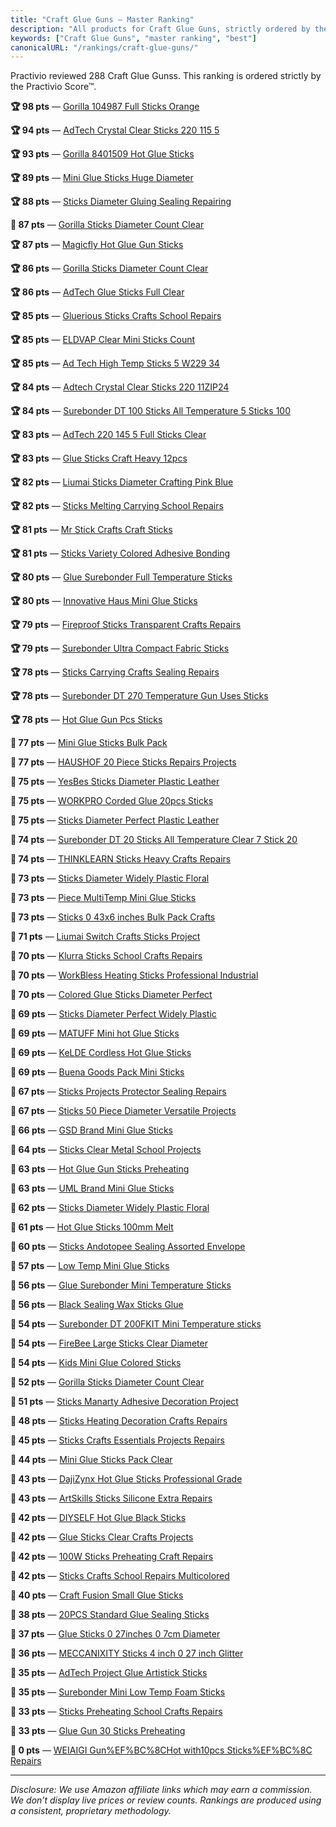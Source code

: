 ```yaml
---
title: "Craft Glue Guns — Master Ranking"
description: "All products for Craft Glue Guns, strictly ordered by the Practivio Score™."
keywords: ["Craft Glue Guns", "master ranking", "best"]
canonicalURL: "/rankings/craft-glue-guns/"
---
```


Practivio reviewed 288 Craft Glue Gunss. This ranking is ordered strictly by the Practivio Score™.

**🏆 98 pts** — [Gorilla 104987 Full Sticks Orange](/products/gorilla-104987-full-sticks-orange-B088HF5ZQ1/)

**🏆 94 pts** — [AdTech Crystal Clear Sticks 220 115 5](/products/adtech-crystal-clear-sticks-220-115-5-B00OBC4CWK/)

**🏆 93 pts** — [Gorilla 8401509 Hot Glue Sticks](/products/gorilla-8401509-hot-glue-sticks-B07K791YRP/)

**🏆 89 pts** — [Mini Glue Sticks Huge Diameter](/products/mini-glue-sticks-huge-diameter-B078HTMJ8N/)

**🏆 88 pts** — [Sticks Diameter Gluing Sealing Repairing](/products/sticks-diameter-gluing-sealing-repairing-B0CZXR95B9/)

**💎 87 pts** — [Gorilla Sticks Diameter Count Clear](/products/gorilla-sticks-diameter-count-clear-B071HH42WW/)

**🏆 87 pts** — [Magicfly Hot Glue Gun Sticks](/products/magicfly-hot-glue-gun-sticks-B07JGP71FP/)

**🏆 86 pts** — [Gorilla Sticks Diameter Count Clear](/products/gorilla-sticks-diameter-count-clear-B06W2NBCW5/)

**🏆 86 pts** — [AdTech Glue Sticks Full Clear](/products/adtech-glue-sticks-full-clear-B000PCY91O/)

**🏆 85 pts** — [Gluerious Sticks Crafts School Repairs](/products/gluerious-sticks-crafts-school-repairs-B0BTMNWG5B/)

**🏆 85 pts** — [ELDVAP Clear Mini Sticks Count](/products/eldvap-clear-mini-sticks-count-B07D3CJXS4/)

**🏆 85 pts** — [Ad Tech High Temp Sticks 5 W229 34](/products/ad-tech-high-temp-sticks-5-w229-34-B00DOAVCN2/)

**🏆 84 pts** — [Adtech Crystal Clear Sticks 220 11ZIP24](/products/adtech-crystal-clear-sticks-220-11zip24-B0018N9P22/)

**🏆 84 pts** — [Surebonder DT 100 Sticks All Temperature 5 Sticks 100](/products/surebonder-dt-100-sticks-all-temperature-5-sticks-100-B003JZII34/)

**🏆 83 pts** — [AdTech 220 145 5 Full Sticks Clear](/products/adtech-220-145-5-full-sticks-clear-B09QXZQTR4/)

**🏆 83 pts** — [Glue Sticks Craft Heavy 12pcs](/products/glue-sticks-craft-heavy-12pcs-B09CTNSJNM/)

**🏆 82 pts** — [Liumai Sticks Diameter Crafting Pink Blue](/products/liumai-sticks-diameter-crafting-pink-blue-B08934P6WN/)

**🏆 82 pts** — [Sticks Melting Carrying School Repairs](/products/sticks-melting-carrying-school-repairs-B08H56Y4ZF/)

**🏆 81 pts** — [Mr Stick Crafts Craft Sticks](/products/mr-stick-crafts-craft-sticks-B08BCCS1SN/)

**🏆 81 pts** — [Sticks Variety Colored Adhesive Bonding](/products/sticks-variety-colored-adhesive-bonding-B09MV9FDLZ/)

**🏆 80 pts** — [Glue Surebonder Full Temperature Sticks](/products/glue-surebonder-full-temperature-sticks-B07VCGKP67/)

**🏆 80 pts** — [Innovative Haus Mini Glue Sticks](/products/innovative-haus-mini-glue-sticks-B0CP56ZHPY/)

**🏆 79 pts** — [Fireproof Sticks Transparent Crafts Repairs](/products/fireproof-sticks-transparent-crafts-repairs-B0CZ6RPKYP/)

**🏆 79 pts** — [Surebonder Ultra Compact Fabric Sticks](/products/surebonder-ultra-compact-fabric-sticks-B00HC18CI2/)

**🏆 78 pts** — [Sticks Carrying Crafts Sealing Repairs](/products/sticks-carrying-crafts-sealing-repairs-B0D1MKH9BS/)

**🏆 78 pts** — [Surebonder DT 270 Temperature Gun Uses Sticks](/products/surebonder-dt-270-temperature-gun-uses-sticks-B0000BYD4U/)

**🏆 78 pts** — [Hot Glue Gun Pcs Sticks](/products/hot-glue-gun-pcs-sticks-B0DB59Z83B/)

**🛒 77 pts** — [Mini Glue Sticks Bulk Pack](/products/mini-glue-sticks-bulk-pack-B0BD955Z36/)

**🛒 77 pts** — [HAUSHOF 20 Piece Sticks Repairs Projects](/products/haushof-20-piece-sticks-repairs-projects-B07ZPM41PT/)

**🛒 75 pts** — [YesBes Sticks Diameter Plastic Leather](/products/yesbes-sticks-diameter-plastic-leather-B0DT6FHHMM/)

**🛒 75 pts** — [WORKPRO Corded Glue 20pcs Sticks](/products/workpro-corded-glue-20pcs-sticks-B09P8DK5W5/)

**🛒 75 pts** — [Sticks Diameter Perfect Plastic Leather](/products/sticks-diameter-perfect-plastic-leather-B0DSRPB67H/)

**🛒 74 pts** — [Surebonder DT 20 Sticks All Temperature Clear 7 Stick 20](/products/surebonder-dt-20-sticks-all-temperature-clear-7-stick-20-B0000BYD50/)

**🛒 74 pts** — [THINKLEARN Sticks Heavy Crafts Repairs](/products/thinklearn-sticks-heavy-crafts-repairs-B0DGSF3R6M/)

**🛒 73 pts** — [Sticks Diameter Widely Plastic Floral](/products/sticks-diameter-widely-plastic-floral-B0F1XP9J4K/)

**🛒 73 pts** — [Piece MultiTemp Mini Glue Sticks](/products/piece-multitemp-mini-glue-sticks-B00U9S39W4/)

**🛒 73 pts** — [Sticks 0 43x6 inches Bulk Pack Crafts](/products/sticks-0-43x6-inches-bulk-pack-crafts-B0CR99GLH3/)

**🛒 71 pts** — [Liumai Switch Crafts Sticks Project](/products/liumai-switch-crafts-sticks-project-B0CP5M7MSQ/)

**🛒 70 pts** — [Klurra Sticks School Crafts Repairs](/products/klurra-sticks-school-crafts-repairs-B0C718RYQZ/)

**🛒 70 pts** — [WorkBless Heating Sticks Professional Industrial](/products/workbless-heating-sticks-professional-industrial-B0DZ1Y9BZZ/)

**🛒 70 pts** — [Colored Glue Sticks Diameter Perfect](/products/colored-glue-sticks-diameter-perfect-B0DXPFNLVM/)

**🛒 69 pts** — [Sticks Diameter Perfect Widely Plastic](/products/sticks-diameter-perfect-widely-plastic-B0F1XMXN22/)

**🛒 69 pts** — [MATUFF Mini hot Glue Sticks](/products/matuff-mini-hot-glue-sticks-B0D6BGZM54/)

**🛒 69 pts** — [KeLDE Cordless Hot Glue Sticks](/products/kelde-cordless-hot-glue-sticks-B09SPCGWW1/)

**🛒 69 pts** — [Buena Goods Pack Mini Sticks](/products/buena-goods-pack-mini-sticks-B0CZJH6F8N/)

**🛒 67 pts** — [Sticks Projects Protector Sealing Repairs](/products/sticks-projects-protector-sealing-repairs-B0BHRQ7WYG/)

**🛒 67 pts** — [Sticks 50 Piece Diameter Versatile Projects](/products/sticks-50-piece-diameter-versatile-projects-B0CMK55TG1/)

**🛒 66 pts** — [GSD Brand Mini Glue Sticks](/products/gsd-brand-mini-glue-sticks-B0DPXYC9CC/)

**🛒 64 pts** — [Sticks Clear Metal School Projects](/products/sticks-clear-metal-school-projects-B0DZXMY7KM/)

**🛒 63 pts** — [Hot Glue Gun Sticks Preheating](/products/hot-glue-gun-sticks-preheating-B0DR34KNG2/)

**🛒 63 pts** — [UML Brand Mini Glue Sticks](/products/uml-brand-mini-glue-sticks-B0DPY6R6KD/)

**🚫 62 pts** — [Sticks Diameter Widely Plastic Floral](/products/sticks-diameter-widely-plastic-floral-B0F3WNBJJK/)

**🚫 61 pts** — [Hot Glue Sticks 100mm Melt](/products/hot-glue-sticks-100mm-melt-B0BS1C8DRQ/)

**🚫 60 pts** — [Sticks Andotopee Sealing Assorted Envelope](/products/sticks-andotopee-sealing-assorted-envelope-B0CP59MPCM/)

**🚫 57 pts** — [Low Temp Mini Glue Sticks](/products/low-temp-mini-glue-sticks-B0CQTP5FVS/)

**🚫 56 pts** — [Glue Surebonder Mini Temperature Sticks](/products/glue-surebonder-mini-temperature-sticks-B081K8PY3N/)

**🚫 56 pts** — [Black Sealing Wax Sticks Glue](/products/black-sealing-wax-sticks-glue-B076RD6S7L/)

**🚫 54 pts** — [Surebonder DT 200FKIT Mini Temperature sticks](/products/surebonder-dt-200fkit-mini-temperature-sticks-B001AQRLM8/)

**🚫 54 pts** — [FireBee Large Sticks Clear Diameter](/products/firebee-large-sticks-clear-diameter-B077CQYJSV/)

**🚫 54 pts** — [Kids Mini Glue Colored Sticks](/products/kids-mini-glue-colored-sticks-B07H7BQZVD/)

**🚫 52 pts** — [Gorilla Sticks Diameter Count Clear](/products/gorilla-sticks-diameter-count-clear-B06X1CWTL8/)

**🚫 51 pts** — [Sticks Manarty Adhesive Decoration Project](/products/sticks-manarty-adhesive-decoration-project-B09T8TM3N8/)

**🚫 48 pts** — [Sticks Heating Decoration Crafts Repairs](/products/sticks-heating-decoration-crafts-repairs-B0BGRSD18H/)

**🚫 45 pts** — [Sticks Crafts Essentials Projects Repairs](/products/sticks-crafts-essentials-projects-repairs-B0DDP6RWS2/)

**🚫 44 pts** — [Mini Glue Sticks Pack Clear](/products/mini-glue-sticks-pack-clear-B0CXM8CZHQ/)

**🚫 43 pts** — [DajiZynx Hot Glue Sticks Professional Grade](/products/dajizynx-hot-glue-sticks-professional-grade-B0F3BMHPSS/)

**🚫 43 pts** — [ArtSkills Sticks Silicone Extra Repairs](/products/artskills-sticks-silicone-extra-repairs-B0DQVJWBQC/)

**🚫 42 pts** — [DIYSELF Hot Glue Black Sticks](/products/diyself-hot-glue-black-sticks-B0D5R47JKB/)

**🚫 42 pts** — [Glue Sticks Clear Crafts Projects](/products/glue-sticks-clear-crafts-projects-B0D3F7W1G2/)

**🚫 42 pts** — [100W Sticks Preheating Craft Repairs](/products/100w-sticks-preheating-craft-repairs-B0F4JBXHX6/)

**🚫 42 pts** — [Sticks Crafts School Repairs Multicolored](/products/sticks-crafts-school-repairs-multicolored-B0CJDP5HS5/)

**🚫 40 pts** — [Craft Fusion Small Glue Sticks](/products/craft-fusion-small-glue-sticks-B0C4JZGVXV/)

**🚫 38 pts** — [20PCS Standard Glue Sealing Sticks](/products/20pcs-standard-glue-sealing-sticks-B0C9GNXWSW/)

**🚫 37 pts** — [Glue Sticks 0 27inches 0 7cm Diameter](/products/glue-sticks-0-27inches-0-7cm-diameter-B0DG62K5P3/)

**🚫 36 pts** — [MECCANIXITY Sticks 4 inch 0 27 inch Glitter](/products/meccanixity-sticks-4-inch-0-27-inch-glitter-B09TNLVM2C/)

**🚫 35 pts** — [AdTech Project Glue Artistick Sticks](/products/adtech-project-glue-artistick-sticks-B0DJ3SVNCY/)

**🚫 35 pts** — [Surebonder Mini Low Temp Foam Sticks](/products/surebonder-mini-low-temp-foam-sticks-B009OO6TXU/)

**🚫 33 pts** — [Sticks Preheating School Crafts Repairs](/products/sticks-preheating-school-crafts-repairs-B0FCN32YWX/)

**🚫 33 pts** — [Glue Gun 30 Sticks Preheating](/products/glue-gun-30-sticks-preheating-B0DSDZNJS3/)

**🚫 0 pts** — [WEIAIGI Gun%EF%BC%8CHot with10pcs Sticks%EF%BC%8C Repairs](/products/weiaigi-gunefbc8chot-with10pcs-sticksefbc8c-repairs-B0DSLR1D7L/)

---
_Disclosure: We use Amazon affiliate links which may earn a commission. We don’t display live prices or review counts. Rankings are produced using a consistent, proprietary methodology._
